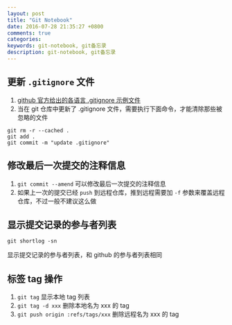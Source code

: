 ```yaml
---
layout: post
title: "Git Notebook"
date: 2016-07-28 21:35:27 +0800
comments: true
categories: 
keywords: git-notebook, git备忘录
description: git-notebook, git备忘录
---
```


## 更新 `.gitignore` 文件

1. [github 官方给出的各语言 .gitignore 示例文件](https://github.com/github/gitignore)
2. 当在 git 仓库中更新了 .gitignore 文件，需要执行下面命令，才能清除那些被忽略的文件

```
git rm -r --cached .
git add .
git commit -m "update .gitignore"
```

## 修改最后一次提交的注释信息

1. `git commit --amend` 可以修改最后一次提交的注释信息
2. 如果上一次的提交已经 `push` 到远程仓库，推到远程需要加 `-f` 参数来覆盖远程仓库，不过一般不建议这么做

## 显示提交记录的参与者列表

```
git shortlog -sn
```

显示提交记录的参与者列表，和 github 的参与者列表相同

## 标签 tag 操作

1. `git tag` 显示本地 tag 列表
2. `git tag -d xxx` 删除本地名为 xxx 的 tag
3. `git push origin :refs/tags/xxx` 删除远程名为 xxx 的 tag



